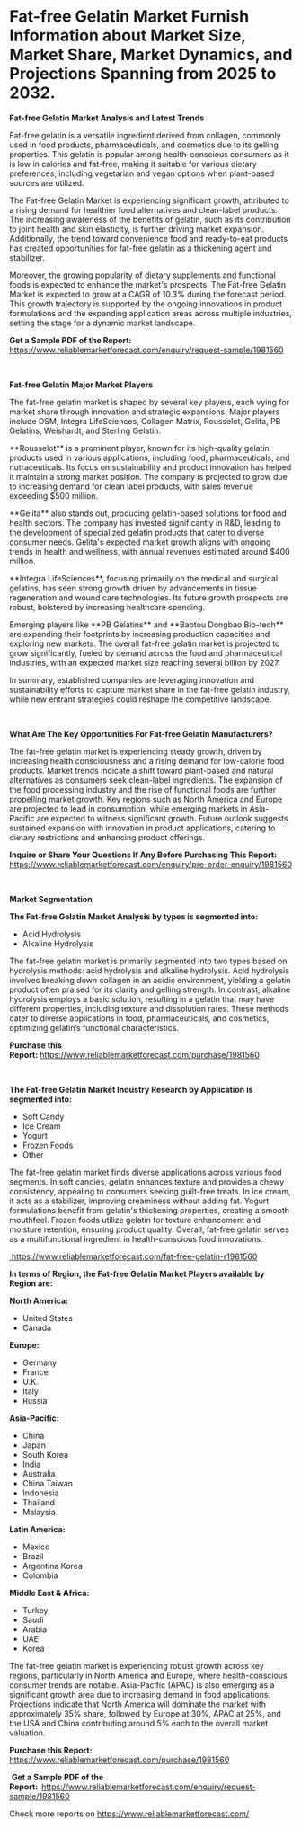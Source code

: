 <p><h1>Fat-free Gelatin Market Furnish Information about Market Size, Market Share, Market Dynamics, and Projections Spanning from 2025 to 2032.</h1></p><p><strong>Fat-free Gelatin Market Analysis and Latest Trends</strong></p>
<p><p>Fat-free gelatin is a versatile ingredient derived from collagen, commonly used in food products, pharmaceuticals, and cosmetics due to its gelling properties. This gelatin is popular among health-conscious consumers as it is low in calories and fat-free, making it suitable for various dietary preferences, including vegetarian and vegan options when plant-based sources are utilized.</p><p>The Fat-free Gelatin Market is experiencing significant growth, attributed to a rising demand for healthier food alternatives and clean-label products. The increasing awareness of the benefits of gelatin, such as its contribution to joint health and skin elasticity, is further driving market expansion. Additionally, the trend toward convenience food and ready-to-eat products has created opportunities for fat-free gelatin as a thickening agent and stabilizer. </p><p>Moreover, the growing popularity of dietary supplements and functional foods is expected to enhance the market's prospects. The Fat-free Gelatin Market is expected to grow at a CAGR of 10.3% during the forecast period. This growth trajectory is supported by the ongoing innovations in product formulations and the expanding application areas across multiple industries, setting the stage for a dynamic market landscape.</p></p>
<p><strong>Get a Sample PDF of the Report:&nbsp;</strong> <a href="https://www.reliablemarketforecast.com/enquiry/request-sample/1981560?utm_campaign=2200&utm_medium=2&utm_source=Github&utm_content=ia&utm_term=15022025&utm_id=fat-free-gelatin">https://www.reliablemarketforecast.com/enquiry/request-sample/1981560</a></p>
<p>&nbsp;</p>
<p><strong>Fat-free Gelatin Major Market Players</strong></p>
<p><p>The fat-free gelatin market is shaped by several key players, each vying for market share through innovation and strategic expansions. Major players include DSM, Integra LifeSciences, Collagen Matrix, Rousselot, Gelita, PB Gelatins, Weishardt, and Sterling Gelatin.</p><p>**Rousselot** is a prominent player, known for its high-quality gelatin products used in various applications, including food, pharmaceuticals, and nutraceuticals. Its focus on sustainability and product innovation has helped it maintain a strong market position. The company is projected to grow due to increasing demand for clean label products, with sales revenue exceeding $500 million.</p><p>**Gelita** also stands out, producing gelatin-based solutions for food and health sectors. The company has invested significantly in R&D, leading to the development of specialized gelatin products that cater to diverse consumer needs. Gelita's expected market growth aligns with ongoing trends in health and wellness, with annual revenues estimated around $400 million.</p><p>**Integra LifeSciences**, focusing primarily on the medical and surgical gelatins, has seen strong growth driven by advancements in tissue regeneration and wound care technologies. Its future growth prospects are robust, bolstered by increasing healthcare spending.</p><p>Emerging players like **PB Gelatins** and **Baotou Dongbao Bio-tech** are expanding their footprints by increasing production capacities and exploring new markets. The overall fat-free gelatin market is projected to grow significantly, fueled by demand across the food and pharmaceutical industries, with an expected market size reaching several billion by 2027.</p><p>In summary, established companies are leveraging innovation and sustainability efforts to capture market share in the fat-free gelatin industry, while new entrant strategies could reshape the competitive landscape.</p></p>
<p>&nbsp;</p>
<p><strong>What Are The Key Opportunities For Fat-free Gelatin Manufacturers?</strong></p>
<p><p>The fat-free gelatin market is experiencing steady growth, driven by increasing health consciousness and a rising demand for low-calorie food products. Market trends indicate a shift toward plant-based and natural alternatives as consumers seek clean-label ingredients. The expansion of the food processing industry and the rise of functional foods are further propelling market growth. Key regions such as North America and Europe are projected to lead in consumption, while emerging markets in Asia-Pacific are expected to witness significant growth. Future outlook suggests sustained expansion with innovation in product applications, catering to dietary restrictions and enhancing product offerings.</p></p>
<p><strong>Inquire or Share Your Questions If Any Before Purchasing This Report:</strong> <a href="https://www.reliablemarketforecast.com/enquiry/pre-order-enquiry/1981560?utm_campaign=2200&utm_medium=2&utm_source=Github&utm_content=ia&utm_term=15022025&utm_id=fat-free-gelatin">https://www.reliablemarketforecast.com/enquiry/pre-order-enquiry/1981560</a></p>
<p>&nbsp;</p>
<p><strong>Market Segmentation</strong></p>
<p><strong>The Fat-free Gelatin Market Analysis by types is segmented into:</strong></p>
<p><ul><li>Acid Hydrolysis</li><li>Alkaline Hydrolysis</li></ul></p>
<p><p>The fat-free gelatin market is primarily segmented into two types based on hydrolysis methods: acid hydrolysis and alkaline hydrolysis. Acid hydrolysis involves breaking down collagen in an acidic environment, yielding a gelatin product often praised for its clarity and gelling strength. In contrast, alkaline hydrolysis employs a basic solution, resulting in a gelatin that may have different properties, including texture and dissolution rates. These methods cater to diverse applications in food, pharmaceuticals, and cosmetics, optimizing gelatin’s functional characteristics.</p></p>
<p><strong>Purchase this Report:&nbsp;</strong><a href="https://www.reliablemarketforecast.com/purchase/1981560?utm_campaign=2200&utm_medium=2&utm_source=Github&utm_content=ia&utm_term=15022025&utm_id=fat-free-gelatin">https://www.reliablemarketforecast.com/purchase/1981560</a></p>
<p>&nbsp;</p>
<p><strong>The Fat-free Gelatin Market Industry Research by Application is segmented into:</strong></p>
<p><ul><li>Soft Candy</li><li>Ice Cream</li><li>Yogurt</li><li>Frozen Foods</li><li>Other</li></ul></p>
<p><p>The fat-free gelatin market finds diverse applications across various food segments. In soft candies, gelatin enhances texture and provides a chewy consistency, appealing to consumers seeking guilt-free treats. In ice cream, it acts as a stabilizer, improving creaminess without adding fat. Yogurt formulations benefit from gelatin's thickening properties, creating a smooth mouthfeel. Frozen foods utilize gelatin for texture enhancement and moisture retention, ensuring product quality. Overall, fat-free gelatin serves as a multifunctional ingredient in health-conscious food innovations.</p></p>
<p><a href="https://www.reliablemarketforecast.com/fat-free-gelatin-r1981560?utm_campaign=2200&utm_medium=2&utm_source=Github&utm_content=ia&utm_term=15022025&utm_id=fat-free-gelatin">&nbsp;https://www.reliablemarketforecast.com/fat-free-gelatin-r1981560</a></p>
<p><strong>In terms of Region, the Fat-free Gelatin Market Players available by Region are:</strong></p>
<p>
    <p> <strong> North America: </strong>
        <ul>
            <li>United States</li>
            <li>Canada</li>
        </ul>
        </p> 
    <p> <strong> Europe: </strong>
        <ul>
            <li>Germany</li>
            <li>France</li>
            <li>U.K.</li>
            <li>Italy</li>
            <li>Russia</li>
        </ul>
        </p> 
    <p> <strong> Asia-Pacific: </strong>
        <ul>
            <li>China</li>
            <li>Japan</li>
            <li>South Korea</li>
            <li>India</li>
            <li>Australia</li>
            <li>China Taiwan</li>
            <li>Indonesia</li>
            <li>Thailand</li>
            <li>Malaysia</li>
        </ul>
        </p> 
    <p> <strong> Latin America: </strong>
        <ul>
            <li>Mexico</li>
            <li>Brazil</li>
            <li>Argentina Korea</li>
            <li>Colombia</li>
        </ul>
        </p> 
    <p> <strong> Middle East & Africa: </strong>
        <ul>
            <li>Turkey</li>
            <li>Saudi</li>
            <li>Arabia</li>
            <li>UAE</li>
            <li>Korea</li>
        </ul>
    </p>
    </p>
<p><p>The fat-free gelatin market is experiencing robust growth across key regions, particularly in North America and Europe, where health-conscious consumer trends are notable. Asia-Pacific (APAC) is also emerging as a significant growth area due to increasing demand in food applications. Projections indicate that North America will dominate the market with approximately 35% share, followed by Europe at 30%, APAC at 25%, and the USA and China contributing around 5% each to the overall market valuation.</p></p>
<p><strong>Purchase this Report: </strong><a href="https://www.reliablemarketforecast.com/purchase/1981560?utm_campaign=2200&utm_medium=2&utm_source=Github&utm_content=ia&utm_term=15022025&utm_id=fat-free-gelatin">https://www.reliablemarketforecast.com/purchase/1981560</a></p>
<p>&nbsp;<strong>Get a Sample PDF of the Report:&nbsp;&nbsp;</strong><a href="https://www.reliablemarketforecast.com/enquiry/request-sample/1981560?utm_campaign=2200&utm_medium=2&utm_source=Github&utm_content=ia&utm_term=15022025&utm_id=fat-free-gelatin">https://www.reliablemarketforecast.com/enquiry/request-sample/1981560</a></p>
<p><strong></strong></p>
<p>Check more reports on <a href="https://www.reliablemarketforecast.com/?utm_campaign=2200&utm_medium=2&utm_source=Github&utm_content=ia&utm_term=15022025&utm_id=fat-free-gelatin">https://www.reliablemarketforecast.com/</a></p>